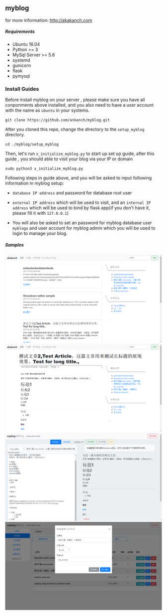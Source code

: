 ## myblog

for more information: http://akakanch.com

##### Requirements

* Ubuntu 16.04
* Python >= 3
* MySql Server >= 5.6
* systemd
* gunicorn
* flask
* pymysql

### Install Guides

Before install myblog on your server , please make sure you have all conponments above installed, and you also need to have a user account with the name as `ubuntu` in your systems.

```shell
git clone https://github.com/ankanch/myblog.git
```

After you cloned this repo, change the directory to the `setup_myblog` directory.
```shell
cd ./myblog/setup_myblog
```
Then, let's run `x_initialize_myblog.py` to start up set up guide, after this guide , you should able to visit your blog via your IP or domain
```shell
sudo python3 x_initialize_myblog.py
```
Following steps in guide above, and you will be asked to input following information in myblog setup:
* `database IP address` and password for database root user

* `external IP address` which will be used to visit, and an `internal IP address` which will be used to bind by flask app(if you don't have it, please fill it with `127.0.0.1`)

* You will also be asked to set an password for myblog database user `myblogx` and user account for myblog admin which you will be used to login to manage your blog.

##### Samples
![index](https://github.com/ankanch/myblog/blob/master/sample_images/myblog_index.png)
![articles](https://github.com/ankanch/myblog/blob/master/sample_images/myblog_articles.png)
![editarticle](https://github.com/ankanch/myblog/blob/master/sample_images/myblog_editarticle.png)
![admin](https://github.com/ankanch/myblog/blob/master/sample_images/myblog_admin.png)
